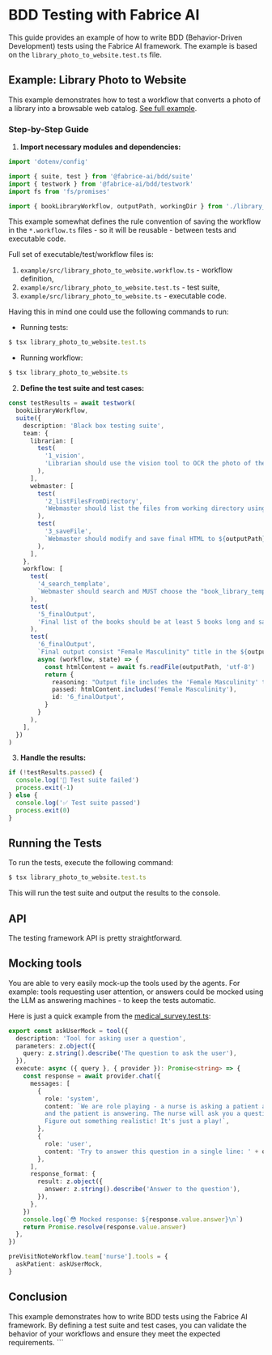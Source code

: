 # BDD Testing with Fabrice AI

This guide provides an example of how to write BDD (Behavior-Driven Development) tests using the Fabrice AI framework. The example is based on the `library_photo_to_website.test.ts` file.

## Example: Library Photo to Website

This example demonstrates how to test a workflow that converts a photo of a library into a browsable web catalog. [See full example](../../example/src/library_photo_to_website.test.ts).

### Step-by-Step Guide

1. **Import necessary modules and dependencies:**

```typescript
import 'dotenv/config'

import { suite, test } from '@fabrice-ai/bdd/suite'
import { testwork } from '@fabrice-ai/bdd/testwork'
import fs from 'fs/promises'

import { bookLibraryWorkflow, outputPath, workingDir } from './library_photo_to_website.workflow.js'
```

This example somewhat defines the rule convention of saving the workflow in the `*.workflow.ts` files - so it will be reusable - between tests and executable code. 

Full set of executable/test/workflow files is:
1. `example/src/library_photo_to_website.workflow.ts` - workflow definition,
2. `example/src/library_photo_to_website.test.ts` - test suite,
3. `example/src/library_photo_to_website.ts` - executable code.

Having this in mind one could use the following commands to run:

- Running tests:
```ts
$ tsx library_photo_to_website.test.ts
```

- Running workflow:
```ts
$ tsx library_photo_to_website.ts
```


2. **Define the test suite and test cases:**

```ts
const testResults = await testwork(
  bookLibraryWorkflow,
  suite({
    description: 'Black box testing suite',
    team: {
      librarian: [
        test(
          '1_vision',
          'Librarian should use the vision tool to OCR the photo of the book library to text'
        ),
      ],
      webmaster: [
        test(
          '2_listFilesFromDirectory',
          'Webmaster should list the files from working directory using "listFilesFromDirectory" tool'
        ),
        test(
          '3_saveFile',
          `Webmaster should modify and save final HTML to ${outputPath} file using "saveFile" tool`
        ),
      ],
    },
    workflow: [
      test(
        '4_search_template',
        `Webmaster should search and MUST choose the "book_library_template.html" template from inside the ${workingDir} directory.`
      ),
      test(
        '5_finalOutput',
        'Final list of the books should be at least 5 books long and saved to the HTML file'
      ),
      test(
        '6_finalOutput',
        `Final output consist "Female Masculinity" title in the ${outputPath} file`,
        async (workflow, state) => {
          const htmlContent = await fs.readFile(outputPath, 'utf-8')
          return {
            reasoning: "Output file includes the 'Female Masculinity' title",
            passed: htmlContent.includes('Female Masculinity'),
            id: '6_finalOutput',
          }
        }
      ),
    ],
  })
)

```

3. **Handle the results:**

```ts
if (!testResults.passed) {
  console.log('🚨 Test suite failed')
  process.exit(-1)
} else {
  console.log('✅ Test suite passed')
  process.exit(0)
}
```

## Running the Tests

To run the tests, execute the following command:

```ts
$ tsx library_photo_to_website.test.ts
```

This will run the test suite and output the results to the console.

## API

The testing framework API is pretty straightforward.




## Mocking tools

You are able to very easily mock-up the tools used by the agents. For example: tools requesting user attention, or answers could be mocked using the LLM as answering machines - to keep the tests automatic.

Here is just a quick example from the [medical_survey.test.ts](../../example/src/medical_survey.test.ts):

```ts
export const askUserMock = tool({
  description: 'Tool for asking user a question',
  parameters: z.object({
    query: z.string().describe('The question to ask the user'),
  }),
  execute: async ({ query }, { provider }): Promise<string> => {
    const response = await provider.chat({
      messages: [
        {
          role: 'system',
          content: `We are role playing - a nurse is asking a patient about their symptoms
          and the patient is answering. The nurse will ask you a question and you should answer it.
          Figure out something realistic! It's just a play!`,
        },
        {
          role: 'user',
          content: 'Try to answer this question in a single line: ' + query,
        },
      ],
      response_format: {
        result: z.object({
          answer: z.string().describe('Answer to the question'),
        }),
      },
    })
    console.log(`😳 Mocked response: ${response.value.answer}\n`)
    return Promise.resolve(response.value.answer)
  },
})

preVisitNoteWorkflow.team['nurse'].tools = {
  askPatient: askUserMock,
}
```


## Conclusion

This example demonstrates how to write BDD tests using the Fabrice AI framework. By defining a test suite and test cases, you can validate the behavior of your workflows and ensure they meet the expected requirements. ```